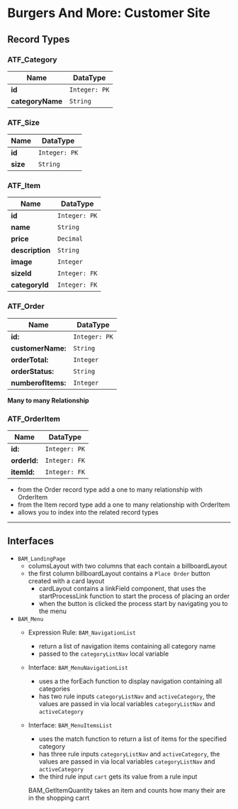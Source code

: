 # Burgers And More: Customer Site

## Record Types

### ATF_Category  
|    Name          |   DataType    |
| ---------------- | ------------- |
|  **id**          | `Integer: PK` |
| **categoryName** | `String`      |


### ATF_Size

|    Name          |   DataType    |
| ---------------- | ------------- |
| **id**           | `Integer: PK` |
| **size**         | `String`      |


### ATF_Item

|    Name          |   DataType    |
| ---------------- | ------------- |
| **id**           |  `Integer: PK`|
| **name**         |  `String`     |
| **price**        |  `Decimal`    |
| **description**  |  `String`     |
| **image**        |  `Integer`    |
| **sizeId**       |  `Integer: FK`|
| **categoryId**   |  `Integer: FK`|

### ATF_Order

|    Name           |   DataType     |
| ----------------- | -------------- |
| **id:**           |  `Integer: PK` |
| **customerName:** |  `String`      |
| **orderTotal:**   |  `Integer`     |
| **orderStatus:**  |  `String`      |
| **numberofItems:**| `Integer`      |


**Many to many Relationship**

### ATF_OrderItem

|    Name           |   DataType     |
| ----------------- | -------------- |
| **id:**           | `Integer: PK`  |
| **orderId:**      | `Integer: FK`  |
| **itemId:**       | `Integer: FK`  |

- from the Order record type add a one to many relationship with OrderItem
- from the Item record type add a one to many relationship with OrderItem
- allows you to index into the related record types

_________________________________

## Interfaces
- `BAM_LandingPage`
    - columsLayout with two columns that each contain a billboardLayout
    - the first column billboardLayout contains a `Place Order` button created with a card layout
        - cardLayout contains a linkField component, that uses the startProcessLink function to start the process of placing an order
        - when the button is clicked the process start by navigating you to the menu
- `BAM_Menu`
    - Expression Rule: `BAM_NavigationList`
        - return a list of navigation items containing all category name
        - passed to the `categoryListNav` local variable
    - Interface: `BAM_MenuNavigationList`
        - uses a the forEach function to display navigation containing all categories
        - has two rule inputs `categoryListNav` and `activeCategory`, the values are passed in via local variables `categoryListNav` and `activeCategory`
    - Interface: `BAM_MenuItemsList`
        - uses the match function to return a list of items for the specified category
        - has three rule inputs `categoryListNav` and `activeCategory`, the values are passed in via local variables `categoryListNav` and `activeCategory`
        - the third rule input `cart` gets its value from a rule input


        BAM_GetItemQuantity
        takes an item and counts how many their are in the shopping carrt